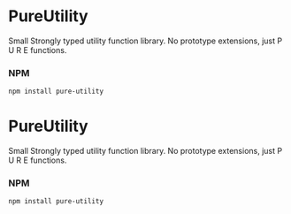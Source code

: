 # PureUtility
Small Strongly typed utility function library. No prototype extensions, just P U R E functions.


### NPM

`npm install pure-utility`


# PureUtility
Small Strongly typed utility function library. No prototype extensions, just P U R E functions.


### NPM

`npm install pure-utility`
